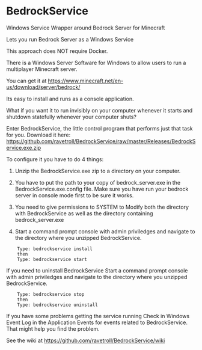# BedrockService
Windows Service Wrapper around Bedrock Server for Minecraft

Lets you run Bedrock Server as a Windows Service

This approach does NOT require Docker.

There is a Windows Server Software for Windows to allow users to run a multiplayer Minecraft server.

You can get it at https://www.minecraft.net/en-us/download/server/bedrock/

Its easy to install and runs as a console application.

What if you want it to run invisibly on your computer whenever it starts and shutdown statefully whenever your computer shuts?

Enter BedrockService, the little control program that performs just that task for you.  Download it here: https://github.com/ravetroll/BedrockService/raw/master/Releases/BedrockService.exe.zip

To configure it you have to do 4 things:

1.  Unzip the BedrockService.exe zip to a directory on your computer.

2.  You have to put the path to your copy of bedrock_server.exe in the BedrockService.exe.config file.  Make sure you have run your bedrock server in console mode first to be sure it works.

3.  You need to give permissions to SYSTEM to Modify both the directory with BedrockService as well as the directory containing bedrock_server.exe

4.  Start a command prompt console with admin priviledges and navigate to the directory where you unzipped BedrockService.  
```
    Type: bedrockservice install   
    then
    Type: bedrockservice start
```    
If you need to uninstall BedrockService Start a command prompt console with admin priviledges and navigate to the directory where you unzipped BedrockService.
```
    Type: bedrockservice stop
    then
    Type: bedrockservice uninstall
```    

If you have some problems getting the service running Check in Windows Event Log in the Application Events for events related to BedrockService.  That might help you find the problem.

See the wiki at https://github.com/ravetroll/BedrockService/wiki
